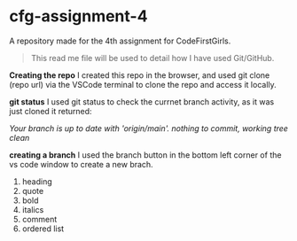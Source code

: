 # cfg-assignment-4

A repository made for the 4th assignment for CodeFirstGirls.

> This read me file will be used to detail how I have used Git/GitHub.

**Creating the repo**
I created this repo in the browser, and used git clone (repo url) via the VSCode terminal to clone the repo and access it locally.

**git status**
I used git status to check the currnet branch activity, as it was just cloned it returned:

_Your branch is up to date with 'origin/main'._
_nothing to commit, working tree clean_

**creating a branch**
I used the branch button in the bottom left corner of the vs code window to create a new brach.

<!--- In this read me file I have used the following markdown text formatting methods: --->

1. heading
2. quote
3. bold
4. italics
5. comment
6. ordered list
